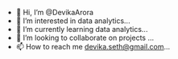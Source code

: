 - 👋 Hi, I’m @DevikaArora
- 👀 I’m interested in data analytics...
- 🌱 I’m currently learning data analytics...
- 💞️ I’m looking to collaborate on projects ...
- 📫 How to reach me devika.seth@gmail.com...

<!---
DevikaArora/DevikaArora is a ✨ special ✨ repository because its `README.md` (this file) appears on your GitHub profile.
You can click the Preview link to take a look at your changes.
--->
